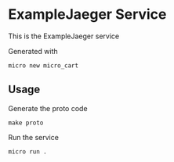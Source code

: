 # ExampleJaeger Service

This is the ExampleJaeger service

Generated with

```
micro new micro_cart
```

## Usage

Generate the proto code

```
make proto
```

Run the service

```
micro run .
```